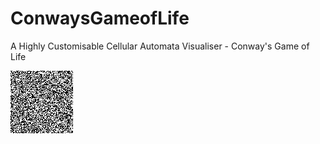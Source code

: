 # ConwaysGameofLife
 A Highly Customisable Cellular Automata Visualiser - Conway's Game of Life


![image](https://github.com/KausikN/ConwaysGameofLife/blob/master/GeneratedGIFs/sim.gif)
